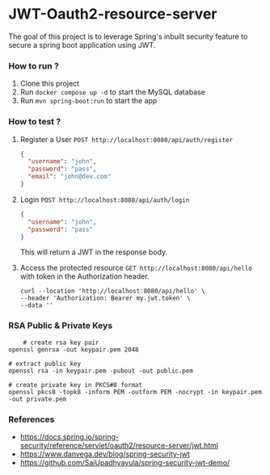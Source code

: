 # JWT-Oauth2-resource-server
The goal of this project is to leverage Spring's inbuilt security feature to secure a spring boot application using JWT.


### How to run ?
1. Clone this project
2. Run `docker compose up -d` to start the MySQL database
3. Run `mvn spring-boot:run` to start the app


### How to test ?
1. Register a User `POST http://localhost:8080/api/auth/register`
    ```json
    {
      "username": "john",
      "password": "pass",
      "email": "john@dev.com"
    }
    ```
2. Login `POST http://localhost:8080/api/auth/login`
    ```json
    {
      "username": "john",
      "password": "pass"
    }
    ```
    This will return a JWT in the response body.


3. Access the protected resource `GET http://localhost:8080/api/hello` with token in the Authorization header.
    ```curl
    curl --location 'http://localhost:8080/api/hello' \
    --header 'Authorization: Bearer my.jwt.token' \
    --data ''
    ```

### RSA Public & Private Keys
```shell
    # create rsa key pair
openssl genrsa -out keypair.pem 2048

# extract public key
openssl rsa -in keypair.pem -pubout -out public.pem

# create private key in PKCS#8 format
openssl pkcs8 -topk8 -inform PEM -outform PEM -nocrypt -in keypair.pem -out private.pem
```


###  References
 - https://docs.spring.io/spring-security/reference/servlet/oauth2/resource-server/jwt.html
 - https://www.danvega.dev/blog/spring-security-jwt
 - https://github.com/SaiUpadhyayula/spring-security-jwt-demo/